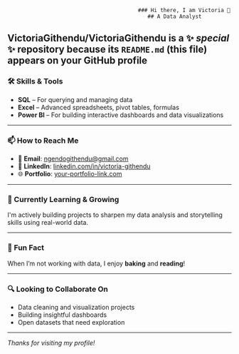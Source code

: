                                              ### Hi there, I am Victoria 👋
                                                ## A Data Analyst
**VictoriaGithendu/VictoriaGithendu** is a ✨ _special_ ✨ repository because its `README.md` (this file) appears on your GitHub profile
---
### 🛠️ Skills & Tools
- **SQL** – For querying and managing data  
- **Excel** – Advanced spreadsheets, pivot tables, formulas  
- **Power BI** – For building interactive dashboards and data visualizations  

---

### 📫 How to Reach Me
- 📧 **Email**: [ngendogithendu@gmail.com](mailto:ngendogithendu@gmail.com)  
- 💼 **LinkedIn**: [linkedin.com/in/victoria-githendu](#)  
- 🌐 **Portfolio**: [your-portfolio-link.com](#)

---

### 🌱 Currently Learning & Growing
I'm actively building projects to sharpen my data analysis and storytelling skills using real-world data.

---

### 🎂 Fun Fact
When I’m not working with data, I enjoy **baking** and **reading**!

---

### 🔍 Looking to Collaborate On
- Data cleaning and visualization projects  
- Building insightful dashboards  
- Open datasets that need exploration

---

_Thanks for visiting my profile!_

